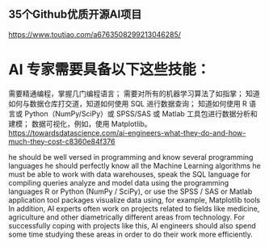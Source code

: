## 35个Github优质开源AI项目
https://www.toutiao.com/a6763508299213046285/

# AI 专家需要具备以下这些技能：

需要精通编程，掌握几门编程语言；
需要对所有的机器学习算法了如指掌；
知道如何与数据仓库打交道，知道如何使用 SQL 进行数据查询；
知道如何使用 R 语言或 Python（NumPy/SciPy）或 SPSS/SAS 或 Matlab 工具包进行数据分析和建模；
数据可视化，例如，使用 Matplotlib。
https://towardsdatascience.com/ai-engineers-what-they-do-and-how-much-they-cost-c8360e84f376

he should be well versed in programming and know several programming languages
he should perfectly know all the Machine Learning algorithms
he must be able to work with data warehouses, speak the SQL language for compiling queries
analyze and model data using the programming languages R or Python (NumPy / SciPy), or use the SPSS / SAS or Matlab application tool packages
visualize data using, for example, Matplotlib tools
In addition, AI experts often work on projects related to fields like medicine, agriculture and other diametrically different areas from technology. For successfully coping with projects like this, AI engineers should also spend some time studying these areas in order to do their work more efficiently.
